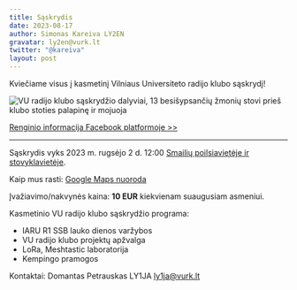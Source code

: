 ```yaml
---
title: Sąskrydis
date: 2023-08-17
author: Simonas Kareiva LY2EN
gravatar: ly2en@vurk.lt
twitter: "@kareiva"
layout: post
---
```


Kviečiame visus į kasmetinį Vilniaus Universiteto radijo klubo sąskrydį!

![VU radijo klubo sąskrydžio dalyviai, 13 besišypsančių žmonių stovi prieš klubo stoties palapinę ir mojuoja](/saskrydis-2023/saskrydzio-dalyviai.jpg)

[Renginio informacija Facebook platformoje >>](https://www.facebook.com/events/215346964793501/)

---

Sąskrydis vyks 2023 m. rugsėjo 2 d. 12:00 [Smailių poilsiavietėje ir stovyklavietėje](https://www.prieezero.lt/lt/apgyvendinimas/stovyklaviete-poilsiaviete-4066/).

Kaip mus rasti: [Google Maps nuoroda](https://www.google.com/maps/place/54%C2%B0+59.916+N+24%C2%B0+52.469+E/@54.998600,24.874491,15z?gl=LT)

Įvažiavimo/nakvynės kaina: **10 EUR** kiekvienam suaugusiam asmeniui.

Kasmetinio VU radijo klubo sąskrydžio programa:
- IARU R1 SSB lauko dienos varžybos
- VU radijo klubo projektų apžvalga
- LoRa, Meshtastic laboratorija
- Kempingo pramogos

Kontaktai: Domantas Petrauskas LY1JA [ly1ja@vurk.lt](mailto:ly1ja@vurk.lt)


